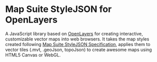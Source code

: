 # Map Suite StyleJSON for OpenLayers
A JavaScript library based on [OpenLayers](http://openlayers.org/) for creating interactive, customizable vector maps into web browsers. It takes the map styles created following [Map Suite StyleJSON Specification](StyleJSON.html), applies them to vector tiles (.mvt, .geoJson, topoJson) to create awesome maps using HTML5 Canvas or WebGL.
